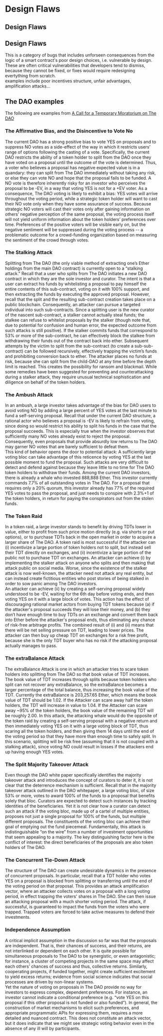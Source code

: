 # Design Flaws

## Design Flaws

## Design Flaws

This is a category of bugs that includes unforseen consequences from the logic of a smart contract's poor design choices, i.e. vulnerable by design. These are often critical vulnerabilities that developers tend to dismiss, because they cannot be fixed, or fixes would require redesigning evertything from scratch.  
examples include poor incentives structure, unfair advantages, amplification attacks...

## The DAO examples

The following are examples from [A Call for a Temporary Moratorium on The DAO](http://hackingdistributed.com/2016/05/27/dao-call-for-moratorium/)

### The Affirmative Bias, and the Disincentive to Vote No

The current DAO has a strong positive bias to vote YES on proposals and to suppress NO votes as a side-effect of the way in which it restricts users’ range of options following the casting of a vote. Specifically, the current DAO restricts the ability of a token holder to split from the DAO once they have voted on a proposal until the outcome of the vote is determined. Thus, a voter who believes a proposal has negative expected value is in a quandary: they can split from The DAO immediately without taking any risk, or else they can vote NO and hope that the proposal fails to be funded. A NO vote is therefore inherently risky for an investor who perceives the proposal to be -EV, in a way that voting YES is not for a +EV voter. As a consequence, The DAO voting is likely to exhibit a bias: YES votes will arrive throughout the voting period, while a strategic token holder will want to cast their NO vote only when they have some assurance of success. Because strategic NO voters will cast their votes only after gaining information on others’ negative perception of the same proposal, the voting process itself will not yield uniform information about the token holders’ preferences over time. Preferences of the positive voters will be visible early on, but the negative sentiment will be suppressed during the voting process -- a problematic outcome for a crowd-funding organization based on measuring the sentiment of the crowd through votes.

### The Stalking Attack

Splitting from The DAO \(the only viable method of extracting one’s Ether holdings from the main DAO contract\) is currently open to a “stalking attack.” Recall that a user who splits from The DAO initiates a new DAO contract in which they are the sole investor and curator. The intent is that a user can extract his funds by whitelisting a proposal to pay himself the entire contents of this sub-contract, voting on it with 100% support, and then extracting the funds by executing the approved proposal. However, recall that the split and the resulting sub-contract creation takes place on a public blockchain. Consequently, an attacker can pursue a targeted individual into such sub-contracts. Since a splitting user is the new curator of the nascent sub-contract, a stalker cannot actually steal funds; the stalkee can refuse to whitelist proposals by the stalker \(though note that, due to potential for confusion and human error, the expected outcome from such attacks is still positive\). If the stalker commits funds that correspond to 53% or more of the sub-contract, he can effectively block the stalkee from withdrawing their funds out of the contract back into ether. Subsequent attempts by the victim to split from the sub-contract \(to create a sub-sub-contract\) can be followed recursively, effectively trapping the victim’s funds and prohibiting conversion back to ether. The attacker places no funds at risk, because she can split from the child-DAO at any time before the depth limit is reached. This creates the possibility for ransom and blackmail. While some remedies have been suggested for preventing and counterattacking during a stalker attack, they require unusual technical sophistication and diligence on behalf of the token holders.

### The Ambush Attack

In an ambush, a large investor takes advantage of the bias for DAO users to avoid voting NO by adding a large percent of YES votes at the last minute to fund a self-serving proposal. Recall that under the current DAO structure, a rational actor who believes a proposal is -EV is likely to refrain from voting, since doing so would restrict his ability to split his funds in the case that the proposal succeeds. This is especially true when the investor observes that sufficiently many NO votes already exist to reject the proposal. Consequently, even proposals that provide absurdly low returns to The DAO may garner NO votes that are barely sufficient to defeat them.  
This kind of behavior opens the door to potential attack: A sufficiently large voting bloc can take advantage of this reticence by voting YES at the last possible moment to fund the proposal. Such attacks are very difficult to detect and defend against because they leave little to no time for The DAO token holders to withdraw their funds. Among the current DAO investors, there is already a whale who invested 888,888 Ether. This investor currently commands 7.7% of all outstanding votes in The DAO. For a proposal that requires only a 20% quorum, this investor already has 77% of the required YES votes to pass the proposal, and just needs to conspire with 2.3%+1 of the token holders, in return for paying the conspirators out from the stolen funds.

### The Token Raid

In a token raid, a large investor stands to benefit by driving TDTs lower in value, either to profit from such price motion directly \(e.g. via shorts or put options\), or to purchase TDTs back in the open market in order to acquire a larger share of The DAO. A token raid is most successful if the attacker can \(i\) incentivize a large portion of token holders not to split, but instead sell their TDT directly on exchanges, and \(ii\) incentivize a large portion of the public not to purchase TDT on exchanges. An attacker can achieve \(i\) by implementing the stalker attack on anyone who splits and then making that attack public on social media. Worse, since the existence of the stalker attack is now well-known, the attacker need not attack any real entity, but can instead create fictitious entities who post stories of being stalked in order to sow panic among The DAO investors.  
An attacker can achieve \(ii\) by creating a self-serving proposal widely understood to be -EV, waiting for the 6th day before voting ends, and then voting YES on it with a large block of votes. This action has the effect of discouraging rational market actors from buying TDT tokens because \(a\) if the attacker's proposal succeeds they will lose their money, and \(b\) they don’t have enough time to buy TDTs on an exchange and convert them back into Ether before the attacker's proposal ends, thus eliminating any chance of risk-free arbitrage profits. The combined result of \(i\) and \(ii\) means that there will be net selling pressure on TDT, leading to lower prices. The attacker can then buy up cheap TDT on exchanges for a risk free profit, because she is the only TDT buyer who has no risk if the attacking proposal actually manages to pass.

### The extraBalance Attack

The extraBalance Attack is one in which an attacker tries to scare token holders into splitting from The DAO so that book value of TDT increases. The book value of TDT increases through splits because token holders who split can not recover any extraBalance, so the extraBalance becomes a larger percentage of the total balance, thus increasing the book value of the TDT. Currently the extraBalance is 203,257.65 Ether, which means the book value of TDT should be 1.02. If the Attacker can scare away half the token holders, the TDT will increase in value to 1.04. If the Attacker can scare away ~95% of the token holders, the book value of the remaining TDT will be roughly 2.00. In this attack, the attacking whale would do the opposite of the token raid by creating a self-serving proposal with a negative return and then immediately voting YES on it with a large voting block of TDT, thus scaring all the token holders, and then giving them 14 days until the end of the voting period so that they have more than enough time to safely split. In this scenario, splitting will be risk free \(assuming that it is not coupled with a stalking attack\), since voting NO could result in losses if the attackers end up having enough YES votes.

### The Split Majority Takeover Attack

Even though the DAO white paper specifically identifies the majority takeover attack and introduces the concept of curators to deter it, it is not clear that the deterrence mechanism is sufficient. Recall that in the majority takeover attack outlined in the DAO whitepaper, a large voting bloc, of size 53% or more, votes to award 100% of the funds to a proposal that benefits solely that bloc. Curators are expected to detect such instances by tracking identities of the beneficiaries. Yet it is not clear how a curator can detect such an attack if the voting bloc, made up of a cartel of multiple entities, proposes not just a single proposal for 100% of the funds, but multiple different proposals. The constituents of the voting bloc can achieve their goal of emptying out the fund piecemeal. Fundamentally, this attack is indistinguishable “on the wire” from a number of investment opportunities that seem appealing to a majority. The key distinguishing factor here is the conflict of interest: the direct beneficiaries of the proposals are also token holders of The DAO.

### The Concurrent Tie-Down Attack

The structure of The DAO can create undesirable dynamics in the presence of concurrent proposals. In particular, recall that a TDT holder who votes YES on a proposal is blocked from splitting or transferring until the end of the voting period on that proposal. This provides an attack amplification vector, where an attacker collects votes on a proposal with a long voting period, in effect trapping the voters' shares in The DAO. She can then issue an attacking proposal with a much shorter voting period. The attack, if successful, is guaranteed to impact the funds from the voters who were trapped. Trapped voters are forced to take active measures to defend their investments.

### Independence Assumption

A critical implicit assumption in the discussion so far was that the proposals are independent. That is, their chances of success, and their returns, are not interlinked or dependent on each other. It is quite possible for simultaneous proposals to The DAO to be synergistic, or even antagonistic; for instance, a cluster of competing projects in the same space may affect each others’ chances of success and thus, collective returns. Similarly, cooperating projects, if funded together, might create sufficient excitement to yield excess returns; evidence from social science indicates that social processes are driven by non-linear systems.  
Yet the nature of voting on proposals in The DAO provide no way for investors to express complex, dependent preferences. For instance, an investor cannot indicate a conditional preference \(e.g. “vote YES on this proposal if this other proposal is not funded or also funded”\). In general, the construction of market mechanisms to elicit such preferences, and appropriate programmatic APIs for expressing them, requires a more detailed and nuanced contract. This does not constitute an attack vector, but it does indicate that we might see strategic voting behavior even in the absence of any ill will by participants.

